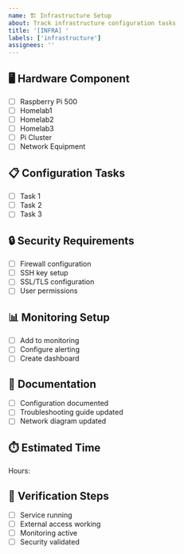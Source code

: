```yaml
---
name: 🏗️ Infrastructure Setup
about: Track infrastructure configuration tasks
title: '[INFRA] '
labels: ['infrastructure']
assignees: ''
---
```


## 🖥️ Hardware Component
- [ ] Raspberry Pi 500
- [ ] Homelab1
- [ ] Homelab2  
- [ ] Homelab3
- [ ] Pi Cluster
- [ ] Network Equipment

## 📋 Configuration Tasks
- [ ] Task 1
- [ ] Task 2
- [ ] Task 3

## 🔒 Security Requirements
- [ ] Firewall configuration
- [ ] SSH key setup
- [ ] SSL/TLS configuration
- [ ] User permissions

## 📊 Monitoring Setup
- [ ] Add to monitoring
- [ ] Configure alerting
- [ ] Create dashboard

## 📝 Documentation
- [ ] Configuration documented
- [ ] Troubleshooting guide updated
- [ ] Network diagram updated

## ⏱️ Estimated Time
Hours:

## 🧪 Verification Steps
- [ ] Service running
- [ ] External access working
- [ ] Monitoring active
- [ ] Security validated
